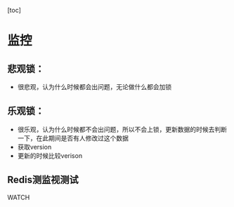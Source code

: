 [toc]

# 监控



## 悲观锁：

- 很悲观，认为什么时候都会出问题，无论做什么都会加锁



## 乐观锁：

- 很乐观，认为什么时候都不会出问题，所以不会上锁，更新数据的时候去判断一下，在此期间是否有人修改过这个数据
- 获取version
- 更新的时候比较verison



## Redis测监视测试

WATCH